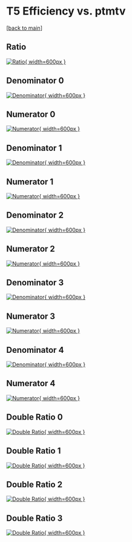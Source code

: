 # T5 Efficiency vs. ptmtv

[[back to main](./)]



## Ratio

[![Ratio](../mtv/var/T5_loweta_211_0_eff_ptmtv.png){ width=600px }](../mtv/var/T5_loweta_211_0_eff_ptmtv.pdf)

## Denominator 0

[![Denominator](../mtv/den/T5_loweta_211_0_eff_ptmtv_den0.png){ width=600px }](../mtv/den/T5_loweta_211_0_eff_ptmtv_den0.pdf)

## Numerator 0

[![Numerator](../mtv/num/T5_loweta_211_0_eff_ptmtv_num0.png){ width=600px }](../mtv/num/T5_loweta_211_0_eff_ptmtv_num0.pdf)

## Denominator 1

[![Denominator](../mtv/den/T5_loweta_211_0_eff_ptmtv_den1.png){ width=600px }](../mtv/den/T5_loweta_211_0_eff_ptmtv_den1.pdf)

## Numerator 1

[![Numerator](../mtv/num/T5_loweta_211_0_eff_ptmtv_num1.png){ width=600px }](../mtv/num/T5_loweta_211_0_eff_ptmtv_num1.pdf)

## Denominator 2

[![Denominator](../mtv/den/T5_loweta_211_0_eff_ptmtv_den2.png){ width=600px }](../mtv/den/T5_loweta_211_0_eff_ptmtv_den2.pdf)

## Numerator 2

[![Numerator](../mtv/num/T5_loweta_211_0_eff_ptmtv_num2.png){ width=600px }](../mtv/num/T5_loweta_211_0_eff_ptmtv_num2.pdf)

## Denominator 3

[![Denominator](../mtv/den/T5_loweta_211_0_eff_ptmtv_den3.png){ width=600px }](../mtv/den/T5_loweta_211_0_eff_ptmtv_den3.pdf)

## Numerator 3

[![Numerator](../mtv/num/T5_loweta_211_0_eff_ptmtv_num3.png){ width=600px }](../mtv/num/T5_loweta_211_0_eff_ptmtv_num3.pdf)

## Denominator 4

[![Denominator](../mtv/den/T5_loweta_211_0_eff_ptmtv_den4.png){ width=600px }](../mtv/den/T5_loweta_211_0_eff_ptmtv_den4.pdf)

## Numerator 4

[![Numerator](../mtv/num/T5_loweta_211_0_eff_ptmtv_num4.png){ width=600px }](../mtv/num/T5_loweta_211_0_eff_ptmtv_num4.pdf)

## Double Ratio 0

[![Double Ratio](../mtv/ratio/T5_loweta_211_0_eff_ptmtv_ratio0.png){ width=600px }](../mtv/ratio/T5_loweta_211_0_eff_ptmtv_ratio0.pdf)

## Double Ratio 1

[![Double Ratio](../mtv/ratio/T5_loweta_211_0_eff_ptmtv_ratio1.png){ width=600px }](../mtv/ratio/T5_loweta_211_0_eff_ptmtv_ratio1.pdf)

## Double Ratio 2

[![Double Ratio](../mtv/ratio/T5_loweta_211_0_eff_ptmtv_ratio2.png){ width=600px }](../mtv/ratio/T5_loweta_211_0_eff_ptmtv_ratio2.pdf)

## Double Ratio 3

[![Double Ratio](../mtv/ratio/T5_loweta_211_0_eff_ptmtv_ratio3.png){ width=600px }](../mtv/ratio/T5_loweta_211_0_eff_ptmtv_ratio3.pdf)

